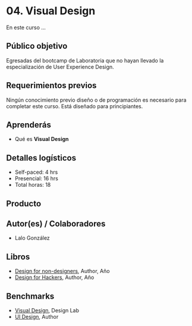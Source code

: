 # 04. Visual Design


En este curso ...


## Público objetivo

Egresadas del bootcamp de Laboratoria que no hayan llevado la especialización de User Experience Design.

## Requerimientos previos

Ningún conocimiento previo diseño o de programación es necesario para completar este curso. Está diseñado para principiantes.

## Aprenderás


* Qué es **Visual Design** 

## Detalles logísticos

* Self-paced: 4 hrs
* Presencial: 16 hrs
* Total horas: 18

## Producto

## Autor(es) / Colaboradores

* Lalo González

## Libros

* [Design for non-designers](https://www.amazon.com/),  Author, Año 
* [Design for Hackers](https://www.amazon.com/), Author, Año

## Benchmarks

* [Visual Design](), Design Lab
* [UI Design](), Author